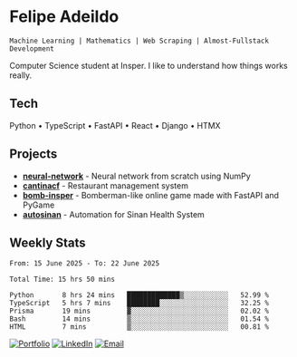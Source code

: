 # Felipe Adeildo

```
Machine Learning | Mathematics | Web Scraping | Almost-Fullstack Development
```

Computer Science student at Insper. I like to understand how things works really.

## Tech
Python • TypeScript • FastAPI • React • Django • HTMX

## Projects
- **[neural-network](https://github.com/felipeadeildo/neural-network)** - Neural network from scratch using NumPy
- **[cantinacf](https://github.com/felipeadeildo/cantinacf)** - Restaurant management system
- **[bomb-insper](https://github.com/insper-dev/bomb)** - Bomberman-like online game made with FastAPI and PyGame 
- **[autosinan](https://github.com/felipeadeildo/autosinan)** - Automation for Sinan Health System

## Weekly Stats
<!--START_SECTION:waka-->

```ansi
From: 15 June 2025 - To: 22 June 2025

Total Time: 15 hrs 50 mins

Python       8 hrs 24 mins   █████████████▒░░░░░░░░░░░   52.99 %
TypeScript   5 hrs 7 mins    ████████░░░░░░░░░░░░░░░░░   32.25 %
Prisma       19 mins         ▓░░░░░░░░░░░░░░░░░░░░░░░░   02.02 %
Bash         14 mins         ▒░░░░░░░░░░░░░░░░░░░░░░░░   01.54 %
HTML         7 mins          ▒░░░░░░░░░░░░░░░░░░░░░░░░   00.81 %
```

<!--END_SECTION:waka-->

[![Portfolio](https://img.shields.io/badge/felipeadeildo.com-FF6B6B?style=flat-square&logo=firefox&logoColor=white)](https://felipeadeildo.com)
[![LinkedIn](https://img.shields.io/badge/LinkedIn-0077B5?style=flat-square&logo=linkedin&logoColor=white)](https://linkedin.com/in/felipeadeildo)
[![Email](https://img.shields.io/badge/Email-D14836?style=flat-square&logo=gmail&logoColor=white)](mailto:contato@felipeadeildo.com)
